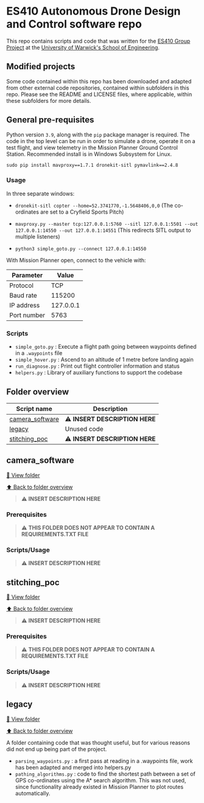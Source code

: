 # ES410 Autonomous Drone Design and Control software repo

This repo contains scripts and code that was written for the [ES410 Group Project](https://warwick.ac.uk/services/aro/dar/quality/modules/undergraduate/es/es410/) at the [University of Warwick's School of Engineering](https://warwick.ac.uk/fac/sci/eng/).

## Modified projects

Some code contained within this repo has been downloaded and adapted from other external code repositories, contained within subfolders in this repo. Please see the README and LICENSE files, where applicable, within these subfolders for more details.

## General pre-requisites

Python version `3.9`, along with the `pip` package manager is required. The code in the top level can be run in order to simulate a drone, operate it on a test flight, and view telemetry in the Mission Planner Ground Control Station. Recommended install is in Windows Subsystem for Linux.

`sudo pip install mavproxy==1.7.1 dronekit-sitl pymavlink==2.4.8`

### Usage

In three separate windows:

- `dronekit-sitl copter --home=52.3741770,-1.5648406,0,0` (The co-ordinates are set to a Cryfield Sports Pitch)

- `mavproxy.py --master tcp:127.0.0.1:5760 --sitl 127.0.0.1:5501 --out 127.0.0.1:14550 --out 127.0.0.1:14551` (This redirects SITL output to multiple listeners)

- `python3 simple_goto.py --connect 127.0.0.1:14550`

With Mission Planner open, connect to the vehicle with:

| Parameter | Value |
| --- | --- |
| Protocol | TCP |
| Baud rate | 115200 |
| IP address | 127.0.0.1 |
| Port number | 5763 |

### Scripts

- `simple_goto.py` : Execute a flight path going between waypoints defined in a `.waypoints` file
- `simple_hover.py` : Ascend to an altitude of 1 metre before landing again
- `run_diagnose.py` : Print out flight controller information and status
- `helpers.py` : Library of auxiliary functions to support the codebase

## Folder overview

| Script name | Description |
| --- | --- |
| [camera_software](#camera_software) | :warning: **INSERT DESCRIPTION HERE** |
| [legacy](#legacy) | Unused code |
| [stitching_poc](#stitching_poc) | :warning: **INSERT DESCRIPTION HERE** |

## camera_software

[:open_file_folder: View folder](https://github.com/DeadRed6/es410-droneproject/tree/master/camera_software)

[:arrow_up: Back to folder overview](#folder-overview)

> :warning: **INSERT DESCRIPTION HERE**

### Prerequisites

> :warning: **THIS FOLDER DOES NOT APPEAR TO CONTAIN A REQUIREMENTS.TXT FILE**

### Scripts/Usage

> :warning: **INSERT DESCRIPTION HERE**


## stitching_poc

[:open_file_folder: View folder](https://github.com/DeadRed6/es410-droneproject/tree/master/stitching_poc)

[:arrow_up: Back to folder overview](#folder-overview)

> :warning: **INSERT DESCRIPTION HERE**

### Prerequisites

> :warning: **THIS FOLDER DOES NOT APPEAR TO CONTAIN A REQUIREMENTS.TXT FILE**

### Scripts/Usage

> :warning: **INSERT DESCRIPTION HERE**


## legacy

[:open_file_folder: View folder](https://github.com/DeadRed6/es410-droneproject/tree/master/legacy)

[:arrow_up: Back to folder overview](#folder-overview)

A folder containing code that was thought useful, but for various reasons did not end up being part of the project.
- `parsing_waypoints.py` : a first pass at reading in a .waypoints file, work has been adapted and merged into helpers.py
- `pathing_algorithms.py` : code to find the shortest path between a set of GPS co-ordinates using the A* search algorithm. This was not used, since functionality already existed in Mission Planner to plot routes automatically. 
